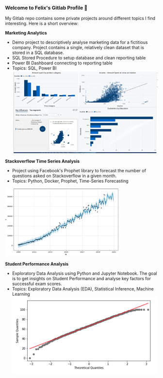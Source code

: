 ### Welcome to Felix's Gitlab Profile 👋

<!--
**felixs7/felixs7** is a ✨ _special_ ✨ repository because its `README.md` (this file) appears on your GitHub profile.

Here are some ideas to get you started:

- 🔭 I’m currently working on ...
- 🌱 I’m currently learning ...
- 👯 I’m looking to collaborate on ...
- 🤔 I’m looking for help with ...
- 💬 Ask me about ...
- 📫 How to reach me: ...
- 😄 Pronouns: ...
- ⚡ Fun fact: ...
-->


My Gitlab repo contains some private projects around different topics I find interesting. Here is a short overview:

**Marketing Analytics**

  - Demo project to descriptively analyse marketing data for a fictitious company. Project contains a single, relatively clean dataset that is stored in a SQL database.
  - SQL Stored Procedure to setup database and clean reporting table
  - Power BI Dashboard connecting to reporting table
  - Topics: SQL, Power BI
  ![marketing_analytics](img/marketing_analytics.png)

  
**Stackoverflow Time Series Analysis**
  - Project using Facebook's Prophet library  to forecast the number of questions asked on Stackoverflow in a given month.
  - Topics: Python, Docker, Prophet, Time-Series Forecasting
  <img src="img/time_series.png"  style="height:75%; width:75%" >
  
**Student Performance Analysis**
  - Exploratory Data Analysis using Python and Jupyter Notebook. The goal is to get insights on Student Performance and analyse key factors for successful exam scores. 
  - Topics: Exploratory Data Analysis (EDA), Statistical Inference, Machine Learning
  ![student_performance](img/student_performance.png)
 
